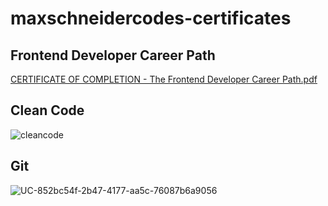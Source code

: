 # maxschneidercodes-certificates
 
## Frontend Developer Career Path
[CERTIFICATE OF COMPLETION - The Frontend Developer Career Path.pdf](https://github.com/maxschneidercodes/maxschneidercodes-certificates/files/7903342/CERTIFICATE.OF.COMPLETION.-.The.Frontend.Developer.Career.Path.pdf) 
 
## Clean Code
 ![cleancode](https://user-images.githubusercontent.com/45995648/149547115-997aeeac-84e4-48a3-a054-5c81376f5f35.jpg)
 
## Git
![UC-852bc54f-2b47-4177-aa5c-76087b6a9056](https://user-images.githubusercontent.com/45995648/150105715-696ab458-b902-4eb3-a030-b0fb36e34c05.jpg)


